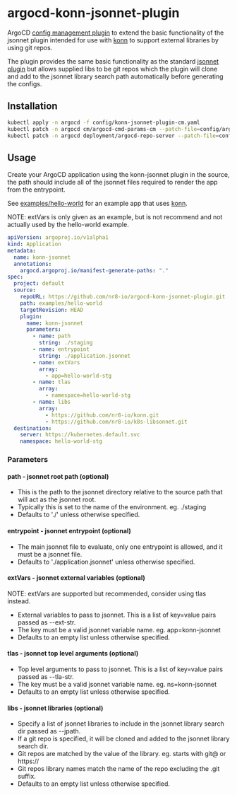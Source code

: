 # argocd-konn-jsonnet-plugin

ArgoCD [config management
plugin](https://argo-cd.readthedocs.io/en/stable/operator-manual/config-management-plugins/)
to extend the basic functionality of the jsonnet plugin intended for use with
[konn](https://github.com/nr8-io/konn) to support external libraries by using
git repos.

The plugin provides the same basic functionality as the standard [jsonnet
plugin](https://argo-cd.readthedocs.io/en/stable/user-guide/jsonnet/) but allows
supplied libs to be git repos which the plugin will clone and add to the jsonnet
library search path automatically before generating the configs.

## Installation
```bash
kubectl apply -n argocd -f config/konn-jsonnet-plugin-cm.yaml
kubectl patch -n argocd cm/argocd-cmd-params-cm --patch-file=config/argocd-cmd-params-cm-patch.yaml
kubectl patch -n argocd deployment/argocd-repo-server --patch-file=config/argocd-repo-server-deploy-patch.yaml
```

## Usage

Create your ArgoCD application using the konn-jsonnet plugin in the source, the path should include all of the jsonnet files required to render the app from the entrypoint.

See [examples/hello-world](https://github.com/nr8-io/argocd-konn-jsonnet-plugin/tree/main/examples/hello-world) for an example app that uses [konn](https://github.com/nr8-io/konn).

NOTE: extVars is only given as an example, but is not recommend and not actually used by the hello-world example.

```yaml
apiVersion: argoproj.io/v1alpha1
kind: Application
metadata:
  name: konn-jsonnet
  annotations:
    argocd.argoproj.io/manifest-generate-paths: "."
spec:
  project: default
  source:
    repoURL: https://github.com/nr8-io/argocd-konn-jsonnet-plugin.git
    path: examples/hello-world
    targetRevision: HEAD
    plugin:
      name: konn-jsonnet
      parameters:
        - name: path
          string: ./staging
        - name: entrypoint
          string: ./application.jsonnet
        - name: extVars
          array:
            - app=hello-world-stg
        - name: tlas
          array:
            - namespace=hello-world-stg
        - name: libs
          array:
            - https://github.com/nr8-io/konn.git
            - https://github.com/nr8-io/k8s-libsonnet.git
  destination:
    server: https://kubernetes.default.svc
    namespace: hello-world-stg
```

### Parameters

#### path - jsonnet root path (optional)

- This is the path to the jsonnet directory relative to the source path that
  will act as the jsonnet root.
- Typically this is set to the name of the environment. eg. ./staging
- Defaults to './' unless otherwise specified.

#### entrypoint - jsonnet entrypoint (optional)

- The main jsonnet file to evaluate, only one entrypoint is allowed, and it must
  be a jsonnet file. 
- Defaults to './application.jsonnet' unless otherwise specified.

#### extVars - jsonnet external variables (optional)

NOTE: extVars are supported but recommended, consider using tlas instead.

- External variables to pass to jsonnet. This is a list of key=value pairs
  passed as --ext-str.
- The key must be a valid jsonnet variable name. eg. app=konn-jsonnet
- Defaults to an empty list unless otherwise specified.

#### tlas - jsonnet top level arguments (optional)

- Top level arguments to pass to jsonnet. This is a list of key=value pairs
  passed as --tla-str.
- The key must be a valid jsonnet variable name. eg. ns=konn-jsonnet
- Defaults to an empty list unless otherwise specified.

#### libs - jsonnet libraries (optional)

- Specify a list of jsonnet libraries to include in the jsonnet library search
  dir passed as --jpath.
- If a git repo is specified, it will be cloned and added to the jsonnet library
  search dir.
- Git repos are matched by the value of the library. eg. starts with git@ or
  https://
- Git repos library names match the name of the repo excluding the .git suffix.
- Defaults to an empty list unless otherwise specified.